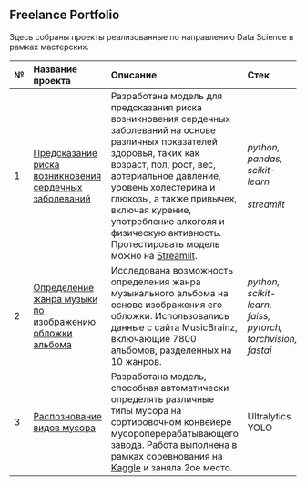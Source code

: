 ## Freelance Portfolio

Здесь собраны проекты реализованные по направлению Data Science в рамках мастерских.

| № | Название проекта | Описание | Стек | 
| :---------------------- | :---------------------- | :---------------------- | :---------------------- | 
| 1 | [Предсказание риска возникновения сердечных заболеваний](01_heart_disease) | Разработана модель для предсказания риска возникновения сердечных заболеваний на основе различных показателей здоровья, таких как возраст, пол, рост, вес, артериальное давление, уровень холестерина и глюкозы, а также привычек, включая курение, употребление алкоголя и физическую активность. Протестировать модель можно на [Streamlit](https://dsworkshops-lvyhlb9v9p5zgml5tyjfmu.streamlit.app/). | *python, pandas, scikit-learn* <br><br> *streamlit*|
| 2 | [Определение жанра музыки по изображению обложки альбома](02_musical_genres) | Исследована возможность определения жанра музыкального альбома на основе изображения его обложки. Использовались данные с сайта MusicBrainz, включающие 7800 альбомов, разделенных на 10 жанров.  | *python, scikit-learn, faiss, pytorch, torchvision, fastai*  |
| 3 | [Распознование видов мусора](03_waste_detection) | Разработана модель, способная автоматически определять различные типы мусора на сортировочном конвейере мусороперерабатывающего завода. Работа выполнена в рамках соревнования на [Kaggle](https://www.kaggle.com/competitions/waste-detection/overview) и заняла 2ое место. | Ultralytics YOLO |
